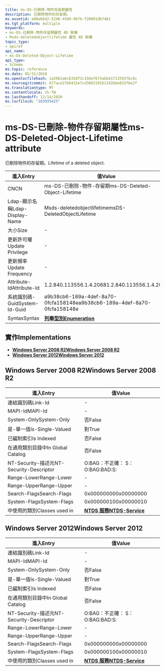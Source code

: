 ```yaml
---
title: ms-DS-已刪除-物件存留期屬性
description: 已刪除物件的存留期。
ms.assetid: e06e66d2-5240-4509-9bfb-f20091db7481
ms.tgt_platform: multiple
keywords:
- ms-DS-已刪除-物件存留期屬性 AD 架構
- Msds-deletedobjectlifetime 屬性 AD 架構
topic_type:
- apiref
api_name:
- ms-DS-Deleted-Object-Lifetime
api_type:
- Schema
ms.topic: reference
ms.date: 05/31/2018
ms.openlocfilehash: 1a59b2a6c635df3c150e7673abb41f135937bc8c
ms.sourcegitcommit: b77ace27b0432e7cd3863191b11926be032fbe2f
ms.translationtype: MT
ms.contentlocale: zh-TW
ms.lasthandoff: 12/14/2020
ms.locfileid: "103935425"
---
```

# <a name="ms-ds-deleted-object-lifetime-attribute"></a><span data-ttu-id="72b2c-105">ms-DS-已刪除-物件存留期屬性</span><span class="sxs-lookup"><span data-stu-id="72b2c-105">ms-DS-Deleted-Object-Lifetime attribute</span></span>

<span data-ttu-id="72b2c-106">已刪除物件的存留期。</span><span class="sxs-lookup"><span data-stu-id="72b2c-106">Lifetime of a deleted object.</span></span>



| <span data-ttu-id="72b2c-107">進入</span><span class="sxs-lookup"><span data-stu-id="72b2c-107">Entry</span></span> | <span data-ttu-id="72b2c-108">值</span><span class="sxs-lookup"><span data-stu-id="72b2c-108">Value</span></span> |
|-------------------|--------------------------------------|
| <span data-ttu-id="72b2c-109">CN</span><span class="sxs-lookup"><span data-stu-id="72b2c-109">CN</span></span>                | <span data-ttu-id="72b2c-110">ms-DS-已刪除-物件-存留期</span><span class="sxs-lookup"><span data-stu-id="72b2c-110">ms-DS-Deleted-Object-Lifetime</span></span>        |
| <span data-ttu-id="72b2c-111">Ldap-顯示名稱</span><span class="sxs-lookup"><span data-stu-id="72b2c-111">Ldap-Display-Name</span></span> | <span data-ttu-id="72b2c-112">Msds-deletedobjectlifetime</span><span class="sxs-lookup"><span data-stu-id="72b2c-112">msDS-DeletedObjectLifetime</span></span>           |
| <span data-ttu-id="72b2c-113">大小</span><span class="sxs-lookup"><span data-stu-id="72b2c-113">Size</span></span>              | \-                                   |
| <span data-ttu-id="72b2c-114">更新許可權</span><span class="sxs-lookup"><span data-stu-id="72b2c-114">Update Privilege</span></span>  | \-                                   |
| <span data-ttu-id="72b2c-115">更新頻率</span><span class="sxs-lookup"><span data-stu-id="72b2c-115">Update Frequency</span></span>  | \-                                   |
| <span data-ttu-id="72b2c-116">Attribute-Id</span><span class="sxs-lookup"><span data-stu-id="72b2c-116">Attribute-Id</span></span>      | <span data-ttu-id="72b2c-117">1.2.840.113556.1.4.2068</span><span class="sxs-lookup"><span data-stu-id="72b2c-117">1.2.840.113556.1.4.2068</span></span>              |
| <span data-ttu-id="72b2c-118">系統識別碼-Guid</span><span class="sxs-lookup"><span data-stu-id="72b2c-118">System-Id-Guid</span></span>    | <span data-ttu-id="72b2c-119">a9b38cb6-189a-4def-8a70-0fcfa158148e</span><span class="sxs-lookup"><span data-stu-id="72b2c-119">a9b38cb6-189a-4def-8a70-0fcfa158148e</span></span> |
| <span data-ttu-id="72b2c-120">Syntax</span><span class="sxs-lookup"><span data-stu-id="72b2c-120">Syntax</span></span>            | [<span data-ttu-id="72b2c-121">**列舉型別**</span><span class="sxs-lookup"><span data-stu-id="72b2c-121">**Enumeration**</span></span>](s-enumeration.md) |



## <a name="implementations"></a><span data-ttu-id="72b2c-122">實作</span><span class="sxs-lookup"><span data-stu-id="72b2c-122">Implementations</span></span>

-   [<span data-ttu-id="72b2c-123">**Windows Server 2008 R2**</span><span class="sxs-lookup"><span data-stu-id="72b2c-123">**Windows Server 2008 R2**</span></span>](#windows-server-2008-r2)
-   [<span data-ttu-id="72b2c-124">**Windows Server 2012**</span><span class="sxs-lookup"><span data-stu-id="72b2c-124">**Windows Server 2012**</span></span>](#windows-server-2012)

## <a name="windows-server-2008-r2"></a><span data-ttu-id="72b2c-125">Windows Server 2008 R2</span><span class="sxs-lookup"><span data-stu-id="72b2c-125">Windows Server 2008 R2</span></span>



| <span data-ttu-id="72b2c-126">進入</span><span class="sxs-lookup"><span data-stu-id="72b2c-126">Entry</span></span> | <span data-ttu-id="72b2c-127">值</span><span class="sxs-lookup"><span data-stu-id="72b2c-127">Value</span></span> |
|------------------------|--------------------------------------------------|
| <span data-ttu-id="72b2c-128">連結識別碼</span><span class="sxs-lookup"><span data-stu-id="72b2c-128">Link-Id</span></span>                | \-                                               |
| <span data-ttu-id="72b2c-129">MAPI-Id</span><span class="sxs-lookup"><span data-stu-id="72b2c-129">MAPI-Id</span></span>                | \-                                               |
| <span data-ttu-id="72b2c-130">System-Only</span><span class="sxs-lookup"><span data-stu-id="72b2c-130">System-Only</span></span>            | <span data-ttu-id="72b2c-131">否</span><span class="sxs-lookup"><span data-stu-id="72b2c-131">False</span></span>                                            |
| <span data-ttu-id="72b2c-132">是-單一值</span><span class="sxs-lookup"><span data-stu-id="72b2c-132">Is-Single-Valued</span></span>       | <span data-ttu-id="72b2c-133">對</span><span class="sxs-lookup"><span data-stu-id="72b2c-133">True</span></span>                                             |
| <span data-ttu-id="72b2c-134">已編制索引</span><span class="sxs-lookup"><span data-stu-id="72b2c-134">Is Indexed</span></span>             | <span data-ttu-id="72b2c-135">否</span><span class="sxs-lookup"><span data-stu-id="72b2c-135">False</span></span>                                            |
| <span data-ttu-id="72b2c-136">在通用類別目錄中</span><span class="sxs-lookup"><span data-stu-id="72b2c-136">In Global Catalog</span></span>      | <span data-ttu-id="72b2c-137">否</span><span class="sxs-lookup"><span data-stu-id="72b2c-137">False</span></span>                                            |
| <span data-ttu-id="72b2c-138">NT-Security-描述元</span><span class="sxs-lookup"><span data-stu-id="72b2c-138">NT-Security-Descriptor</span></span> | <span data-ttu-id="72b2c-139">O:BAG：不正確： S：</span><span class="sxs-lookup"><span data-stu-id="72b2c-139">O:BAG:BAD:S:</span></span>                                     |
| <span data-ttu-id="72b2c-140">Range-Lower</span><span class="sxs-lookup"><span data-stu-id="72b2c-140">Range-Lower</span></span>            | \-                                               |
| <span data-ttu-id="72b2c-141">Range-Upper</span><span class="sxs-lookup"><span data-stu-id="72b2c-141">Range-Upper</span></span>            | \-                                               |
| <span data-ttu-id="72b2c-142">Search-Flags</span><span class="sxs-lookup"><span data-stu-id="72b2c-142">Search-Flags</span></span>           | <span data-ttu-id="72b2c-143">0x00000000</span><span class="sxs-lookup"><span data-stu-id="72b2c-143">0x00000000</span></span>                                       |
| <span data-ttu-id="72b2c-144">System-Flags</span><span class="sxs-lookup"><span data-stu-id="72b2c-144">System-Flags</span></span>           | <span data-ttu-id="72b2c-145">0x00000010</span><span class="sxs-lookup"><span data-stu-id="72b2c-145">0x00000010</span></span>                                       |
| <span data-ttu-id="72b2c-146">中使用的類別</span><span class="sxs-lookup"><span data-stu-id="72b2c-146">Classes used in</span></span>        | [<span data-ttu-id="72b2c-147">**NTDS 服務**</span><span class="sxs-lookup"><span data-stu-id="72b2c-147">**NTDS-Service**</span></span>](c-ntdsservice.md)<br/> |



## <a name="windows-server-2012"></a><span data-ttu-id="72b2c-148">Windows Server 2012</span><span class="sxs-lookup"><span data-stu-id="72b2c-148">Windows Server 2012</span></span>



| <span data-ttu-id="72b2c-149">進入</span><span class="sxs-lookup"><span data-stu-id="72b2c-149">Entry</span></span> | <span data-ttu-id="72b2c-150">值</span><span class="sxs-lookup"><span data-stu-id="72b2c-150">Value</span></span> |
|------------------------|--------------------------------------------------|
| <span data-ttu-id="72b2c-151">連結識別碼</span><span class="sxs-lookup"><span data-stu-id="72b2c-151">Link-Id</span></span>                | \-                                               |
| <span data-ttu-id="72b2c-152">MAPI-Id</span><span class="sxs-lookup"><span data-stu-id="72b2c-152">MAPI-Id</span></span>                | \-                                               |
| <span data-ttu-id="72b2c-153">System-Only</span><span class="sxs-lookup"><span data-stu-id="72b2c-153">System-Only</span></span>            | <span data-ttu-id="72b2c-154">否</span><span class="sxs-lookup"><span data-stu-id="72b2c-154">False</span></span>                                            |
| <span data-ttu-id="72b2c-155">是-單一值</span><span class="sxs-lookup"><span data-stu-id="72b2c-155">Is-Single-Valued</span></span>       | <span data-ttu-id="72b2c-156">對</span><span class="sxs-lookup"><span data-stu-id="72b2c-156">True</span></span>                                             |
| <span data-ttu-id="72b2c-157">已編制索引</span><span class="sxs-lookup"><span data-stu-id="72b2c-157">Is Indexed</span></span>             | <span data-ttu-id="72b2c-158">否</span><span class="sxs-lookup"><span data-stu-id="72b2c-158">False</span></span>                                            |
| <span data-ttu-id="72b2c-159">在通用類別目錄中</span><span class="sxs-lookup"><span data-stu-id="72b2c-159">In Global Catalog</span></span>      | <span data-ttu-id="72b2c-160">否</span><span class="sxs-lookup"><span data-stu-id="72b2c-160">False</span></span>                                            |
| <span data-ttu-id="72b2c-161">NT-Security-描述元</span><span class="sxs-lookup"><span data-stu-id="72b2c-161">NT-Security-Descriptor</span></span> | <span data-ttu-id="72b2c-162">O:BAG：不正確： S：</span><span class="sxs-lookup"><span data-stu-id="72b2c-162">O:BAG:BAD:S:</span></span>                                     |
| <span data-ttu-id="72b2c-163">Range-Lower</span><span class="sxs-lookup"><span data-stu-id="72b2c-163">Range-Lower</span></span>            | \-                                               |
| <span data-ttu-id="72b2c-164">Range-Upper</span><span class="sxs-lookup"><span data-stu-id="72b2c-164">Range-Upper</span></span>            | \-                                               |
| <span data-ttu-id="72b2c-165">Search-Flags</span><span class="sxs-lookup"><span data-stu-id="72b2c-165">Search-Flags</span></span>           | <span data-ttu-id="72b2c-166">0x00000000</span><span class="sxs-lookup"><span data-stu-id="72b2c-166">0x00000000</span></span>                                       |
| <span data-ttu-id="72b2c-167">System-Flags</span><span class="sxs-lookup"><span data-stu-id="72b2c-167">System-Flags</span></span>           | <span data-ttu-id="72b2c-168">0x00000010</span><span class="sxs-lookup"><span data-stu-id="72b2c-168">0x00000010</span></span>                                       |
| <span data-ttu-id="72b2c-169">中使用的類別</span><span class="sxs-lookup"><span data-stu-id="72b2c-169">Classes used in</span></span>        | [<span data-ttu-id="72b2c-170">**NTDS 服務**</span><span class="sxs-lookup"><span data-stu-id="72b2c-170">**NTDS-Service**</span></span>](c-ntdsservice.md)<br/> |



 

 





